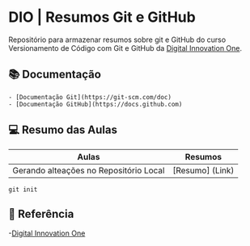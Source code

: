 # DIO | Resumos Git e GitHub

Repositório para armazenar resumos sobre git e GitHub do curso Versionamento de Código com Git e GitHub da [Digital Innovation One](https://www.dio.me/).

## 📚 Documentação
    - [Documentação Git](https://git-scm.com/doc)
    - [Documentação GitHub](https://docs.github.com)

## 💻 Resumo das Aulas

| Aulas | Resumos |
|-------| ------- |
|Gerando alteações no Repositório Local | [Resumo] (Link)|

```
git init
```

## 🔎 Referência
 -[Digital Innovation One](https://www.dio.me/)